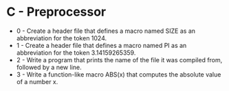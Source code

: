 # C - Preprocessor

- 0 - Create a header file that defines a macro named SIZE as an abbreviation for the token 1024.
- 1 - Create a header file that defines a macro named PI as an abbreviation for the token 3.14159265359.
- 2 - Write a program that prints the name of the file it was compiled from, followed by a new line.
- 3 - Write a function-like macro ABS(x) that computes the absolute value of a number x.

